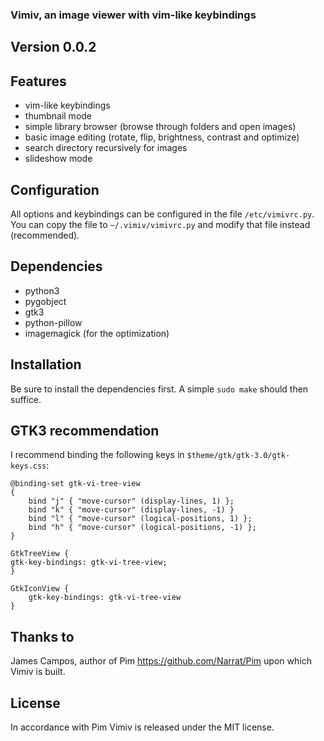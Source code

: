 ### Vimiv, an image viewer with vim-like keybindings

## Version 0.0.2

## Features
* vim-like keybindings
* thumbnail mode
* simple library browser (browse through folders and open images)
* basic image editing (rotate, flip, brightness, contrast and optimize)
* search directory recursively for images
* slideshow mode

## Configuration
All options and keybindings can be configured in the file `/etc/vimivrc.py`. You
can copy the file to `~/.vimiv/vimivrc.py` and modify that file instead
(recommended).

## Dependencies
* python3
* pygobject
* gtk3
* python-pillow
* imagemagick (for the optimization)

## Installation
Be sure to install the dependencies first. A simple `sudo make` should then
suffice.

## GTK3 recommendation
I recommend binding the following keys in `$theme/gtk/gtk-3.0/gtk-keys.css`:

    @binding-set gtk-vi-tree-view
    {
        bind "j" { "move-cursor" (display-lines, 1) };
        bind "k" { "move-cursor" (display-lines, -1) }
        bind "l" { "move-cursor" (logical-positions, 1) };
        bind "h" { "move-cursor" (logical-positions, -1) };
    }

    GtkTreeView {
    gtk-key-bindings: gtk-vi-tree-view;
    }

    GtkIconView {
        gtk-key-bindings: gtk-vi-tree-view
    }

## Thanks to
James Campos, author of Pim https://github.com/Narrat/Pim upon which Vimiv is
built.

## License
In accordance with Pim Vimiv is released under the MIT license.
